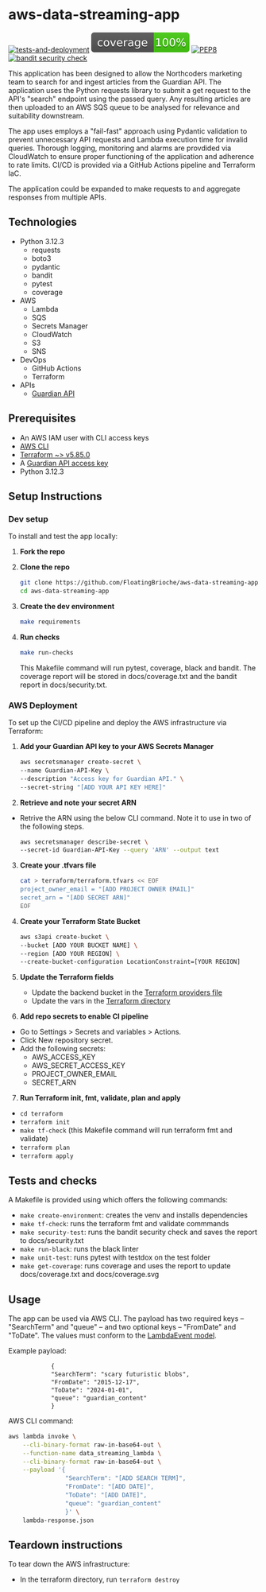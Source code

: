 # aws-data-streaming-app
[![tests-and-deployment](https://github.com/FloatingBrioche/aws-data-streaming-app/actions/workflows/test_and_deploy.yaml/badge.svg)](https://github.com/FloatingBrioche/aws-data-streaming-app/actions/workflows/test_and_deploy.yaml) 
[![Coverage](https://github.com/FloatingBrioche/aws-data-streaming-app/blob/main/docs/coverage.svg)](https://github.com/FloatingBrioche/aws-data-streaming-app/blob/main/docs/coverage.txt) 
[![PEP8](https://img.shields.io/badge/PEP8-compliant-limegreen.svg)](https://www.python.org/dev/peps/pep-0008/) 
[![bandit security check](https://img.shields.io/badge/bandit_security_check-0_issues-limegreen.svg)](https://github.com/FloatingBrioche/aws-data-streaming-app/blob/main/docs/security_check.txt)

This application has been designed to allow the Northcoders marketing team to search for and ingest articles from the Guardian API. The application uses the Python requests library to submit a get request to the API's "search" endpoint using the passed query. Any resulting articles are then uploaded to an AWS SQS queue to be analysed for relevance and suitability downstream.

The app uses employs a "fail-fast" approach using Pydantic validation to prevent unnecessary API requests and Lambda execution time for invalid queries. Thorough logging, monitoring and alarms are provdided via CloudWatch to ensure proper functioning of the application and adherence to rate limits. CI/CD is provided via a GitHub Actions pipeline and Terraform IaC.

The application could be expanded to make requests to and aggregate responses from multiple APIs.

## Technologies

- Python 3.12.3
    - requests
    - boto3
    - pydantic
    - bandit
    - pytest
    - coverage
- AWS
    - Lambda
    - SQS
    - Secrets Manager
    - CloudWatch
    - S3
    - SNS
- DevOps
    - GitHub Actions
    - Terraform
- APIs
    - [Guardian API](https://open-platform.theguardian.com/documentation/)

## Prerequisites

- An AWS IAM user with CLI access keys
- [AWS CLI](https://docs.aws.amazon.com/cli/latest/userguide/getting-started-install.html)
- [Terraform ~> v5.85.0](https://developer.hashicorp.com/terraform/install)
- A [Guardian API access key](https://open-platform.theguardian.com/access/)
- Python 3.12.3

## Setup Instructions

### Dev setup
To install and test the app locally:

1. **Fork the repo**

2. **Clone the repo**  
   ```bash  
   git clone https://github.com/FloatingBrioche/aws-data-streaming-app.git
   cd aws-data-streaming-app 
   ``` 

3. **Create the dev environment**
    ```bash
    make requirements
    ```

4. **Run checks**
    ```bash
    make run-checks
    ```
    This Makefile command will run pytest, coverage, black and bandit. The coverage report will be stored in docs/coverage.txt and the bandit report in docs/security.txt.

### AWS Deployment
To set up the CI/CD pipeline and deploy the AWS infrastructure via Terraform:

1. **Add your Guardian API key to your AWS Secrets Manager**
    ```bash
    aws secretsmanager create-secret \
    --name Guardian-API-Key \
    --description "Access key for Guardian API." \
    --secret-string "[ADD YOUR API KEY HERE]"
    ```

2. **Retrieve and note your secret ARN**
- Retrive the ARN using the below CLI command. Note it to use in two of the following steps.
    ```bash 
    aws secretsmanager describe-secret \
    --secret-id Guardian-API-Key --query 'ARN' --output text
    ```

3. **Create your .tfvars file**
    ```bash
    cat > terraform/terraform.tfvars << EOF
    project_owner_email = "[ADD PROJECT OWNER EMAIL]"
    secret_arn = "[ADD SECRET ARN]"
    EOF
    ```

4. **Create your Terraform State Bucket**
    ```bash
    aws s3api create-bucket \
    --bucket [ADD YOUR BUCKET NAME] \
    --region [ADD YOUR REGION] \
    --create-bucket-configuration LocationConstraint=[YOUR REGION]
    ```

5. **Update the Terraform fields**
    - Update the backend bucket in the [Terraform providers file](terraform/providers.tf)
    - Update the vars in the [Terraform directory](./terraform/vars.tf)        

6. **Add repo secrets to enable CI pipeline**

- Go to Settings > Secrets and variables > Actions.
- Click New repository secret.
- Add the following secrets:
    - AWS_ACCESS_KEY
    - AWS_SECRET_ACCESS_KEY
    - PROJECT_OWNER_EMAIL
    - SECRET_ARN

7. **Run Terraform init, fmt, validate, plan and apply**

- `cd terraform`
- `terraform init`
- `make tf-check` (this Makefile command will run terraform fmt and validate)
- `terraform plan`
- `terraform apply`

## **Tests and checks**

A Makefile is provided using which offers the following commands:

- `make create-environment`: creates the venv and installs dependencies
- `make tf-check`: runs the terraform fmt and validate commmands
- `make security-test`: runs the bandit security check and saves the report to docs/security.txt
- `make run-black`: runs the black linter
- `make unit-test`: runs pytest with testdox on the test folder
- `make get-coverage`: runs coverage and uses the report to update docs/coverage.txt and docs/coverage.svg

## Usage

The app can be used via AWS CLI. The payload has two required keys – "SearchTerm" and "queue" – and two optional keys – "FromDate" and "ToDate". The values must conform to the [LambdaEvent model](https://github.com/FloatingBrioche/aws-data-streaming-app/blob/main/lambda_app/lambda_classes.py).

Example payload:

                {
                "SearchTerm": "scary futuristic blobs",
                "FromDate": "2015-12-17",
                "ToDate": "2024-01-01",
                "queue": "guardian_content"
                }

AWS CLI command:

```bash
aws lambda invoke \
    --cli-binary-format raw-in-base64-out \
    --function-name data_streaming_lambda \
    --cli-binary-format raw-in-base64-out \
    --payload '{
                "SearchTerm": "[ADD SEARCH TERM]",
                "FromDate": "[ADD DATE]",
                "ToDate": "[ADD DATE]",
                "queue": "guardian_content"
                }' \
    lambda-response.json
```

## **Teardown instructions**
To tear down the AWS infrastructure:

- In the terraform directory, run `terraform destroy`